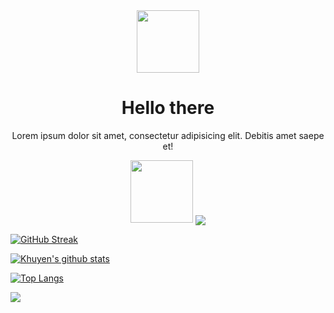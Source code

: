<div id="header" align="center">
  <img src="https://media.giphy.com/media/M9gbBd9nbDrOTu1Mqx/giphy.gif" width="100"/>
</div>

<div id="description" align="center">
  <h1>Hello there</h1>
  <p>Lorem ipsum dolor sit amet, consectetur adipisicing elit. Debitis amet saepe et!</p>
  <a href="https://www.linkedin.com/in/rcasalins/"><img src="https://img.shields.io/badge/Linkedin-0e76a8?style=for-the-badge&logo=Linkedin&logoColor=white" width="100"/></a>
  
  <a href="https://github.com/anuraghazra/github-readme-stats">
  <img align="center" src="[https://github-readme-stats.vercel.app/api/pin/?username=anuraghazra&repo=github-readme-stats](https://github-readme-stats.vercel.app/api?username=rcasalins&count_private=true&show_icons=true&theme=synthwave&hide_rank=false&hide_border=true&border_radius=30)" />
  </a>
</div>

[![GitHub Streak](https://streak-stats.demolab.com?user=rcasalins&theme=synthwave&hide_border=true&border_radius=30)](https://git.io/streak-stats)

[![Khuyen's github stats](https://github-readme-stats.vercel.app/api?username=rcasalins&count_private=true&show_icons=true&theme=synthwave&hide_rank=false&hide_border=true&border_radius=30)](https://github.com/anuraghazra/github-readme-stats)

[![Top Langs](https://github-readme-stats.vercel.app/api/top-langs/?username=rcasalins&theme=synthwave&hide_border=true&border_radius=30)](https://github.com/anuraghazra/github-readme-stats)

<a href="https://github.com/anuraghazra/github-readme-stats">
  <img align="center" src="https://github-readme-stats.vercel.app/api?username=rcasalins&count_private=true&show_icons=true&theme=synthwave&hide_rank=false&hide_border=true&border_radius=30" />
</a>
